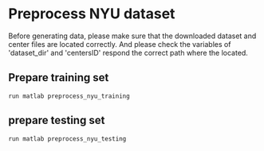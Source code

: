 # Preprocess NYU dataset

Before generating data, please make sure that the downloaded dataset and center files are located correctly. And please check the variables of 'dataset_dir' and 'centersID' respond the correct path where the located.

## Prepare training set
```run matlab preprocess_nyu_training```
## prepare testing set
```run matlab preprocess_nyu_testing ```